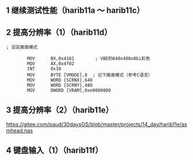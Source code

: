 ## 1 继续测试性能（harib11a ～ harib11c）




## 2 提高分辨率（1）（harib11d）
```
; 设定画面模式

        MOV      BX,0x4101        ; VBE的640x480x8bi彩色
        MOV      AX,0x4f02
        INT      0x10
        MOV      BYTE [VMODE],8  ; 记下画面模式（参考C语言）
        MOV      WORD [SCRNX],640
        MOV      WORD [SCRNY],480
        MOV      DWORD [VRAM],0xe0000000
```

## 3 提高分辨率（2）（harib11e）
https://gitee.com/paud/30daysOS/blob/master/projects/14_day/harib11e/asmhead.nas

## 4 键盘输入（1）（harib11f）

